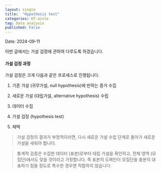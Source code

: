 ```yaml
---
layout: single
title:  "Hypothesis test"
categories: KT-aivle
tag: Data analysis
published: False
---
```


Date: 2024-09-11

이번 글에서는 가설 검정에 관하여 다루도록 하겠습니다.  

#### 가설 검정 과정

가설 검정은 크게 다음과 같은 프로세스로 진행됩니다.

1. 기존 가설 (귀무가설, null hypothesis)에 반하는 증거 수집

2. 새로운 가설 (대립가설, alternative hypothesis) 수립

3. 데이터 수집

4. 가설 검정 (hypothesis test)

5. 채택

> 가설 검정의 결과가 부정적이라면, 다시 새로운 가설 수립 단계로 돌아가 새로운 가설을 새워야 합니다.

> 통계적 검증은 수집한 데이터 (표본)로부터 대립 가설을 확인하고, 전체 영역 (모집단)에서도 맞을 것이라고 가정합니다. 즉 표본의 도메인이 모집단을 충분히 대표하기 힘들 정도로 특수한 경우엔 적합하지 않습니다.



